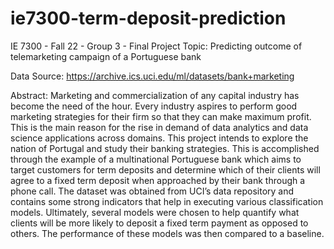 # ie7300-term-deposit-prediction
IE 7300 - Fall 22 - Group 3 - Final Project
Topic: Predicting outcome of telemarketing campaign of a Portuguese bank

Data Source: https://archive.ics.uci.edu/ml/datasets/bank+marketing

Abstract:
Marketing and commercialization of any capital industry has become the need of the hour. Every industry aspires to perform
good marketing strategies for their firm so that they can make maximum profit. This is the main reason for the rise in demand
of data analytics and data science applications across domains. This project intends to explore the nation of Portugal and study
their banking strategies. This is accomplished through the example of a multinational Portuguese bank which aims to target customers
for term deposits and determine which of their clients will agree to a fixed term deposit when approached by their bank through a phone
call. The dataset was obtained from UCI’s data repository and contains some strong indicators that help in executing various classification
models. Ultimately, several models were chosen to help quantify what clients will be more likely to deposit a fixed term payment as opposed
to others. The performance of these models was then compared to a baseline.
